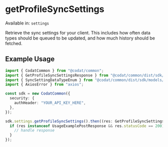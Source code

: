 # getProfileSyncSettings
Available in: `settings`

Retrieve the sync settings for your client. This includes how often data types should be queued to be updated, and how much history should be fetched.

## Example Usage
```typescript
import { CodatCommon } from "@codat/common";
import { GetProfileSyncSettingsResponse } from "@codat/common/dist/sdk/models/operations";
import { SyncSettingDataTypeEnum } from "@codat/common/dist/sdk/models/shared";
import { AxiosError } from "axios";

const sdk = new CodatCommon({
  security: {
    authHeader: "YOUR_API_KEY_HERE",
  },
});

sdk.settings.getProfileSyncSettings().then((res: GetProfileSyncSettingsResponse | AxiosError) => {
  if (res instanceof UsageExamplePostResponse && res.statusCode == 200) {
    // handle response
  }
});
```